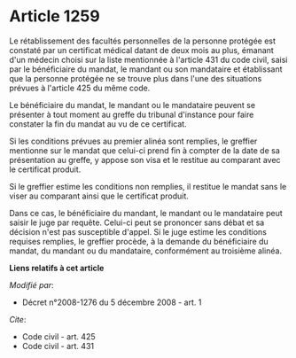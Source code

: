 # Article 1259

Le rétablissement des facultés personnelles de la personne protégée est constaté par un certificat médical datant de deux
mois au plus, émanant d'un médecin choisi sur la liste mentionnée à l'article 431 du code civil, saisi par le bénéficiaire du
mandat, le mandant ou son mandataire et établissant que la personne protégée ne se trouve plus dans l'une des situations
prévues à l'article 425 du même code. 

Le bénéficiaire du mandat, le mandant ou le mandataire peuvent se présenter à tout moment au greffe du tribunal d'instance
pour faire constater la fin du mandat au vu de ce certificat. 

Si les conditions prévues au premier alinéa sont remplies, le greffier mentionne sur le mandat que celui-ci prend fin à
compter de la date de sa présentation au greffe, y appose son visa et le restitue au comparant avec le certificat produit. 

Si le greffier estime les conditions non remplies, il restitue le mandat sans le viser au comparant ainsi que le certificat
produit. 

Dans ce cas, le bénéficiaire du mandant, le mandant ou le mandataire peut saisir le juge par requête. Celui-ci peut se
prononcer sans débat et sa décision n'est pas susceptible d'appel. Si le juge estime les conditions requises remplies, le
greffier procède, à la demande du bénéficiaire du mandat, du mandant ou du mandataire, conformément au troisième alinéa.

**Liens relatifs à cet article**

_Modifié par_:

  - Décret n°2008-1276 du 5 décembre 2008 - art. 1

_Cite_:

  - Code civil - art. 425
  - Code civil - art. 431
